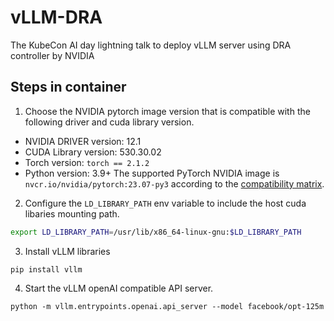 # vLLM-DRA
The KubeCon AI day lightning talk to deploy vLLM server using DRA controller by NVIDIA

## Steps in container
1. Choose the NVIDIA pytorch image version that is compatible with the following driver and cuda library version.
- NVIDIA DRIVER version: 12.1
- CUDA Library version: 530.30.02
- Torch version: `torch == 2.1.2`
- Python version: 3.9+
The supported PyTorch NVIDIA image is `nvcr.io/nvidia/pytorch:23.07-py3` according to the [compatibility matrix](https://docs.nvidia.com/deeplearning/frameworks/support-matrix/index.html).


2. Configure the `LD_LIBRARY_PATH` env variable to include the host cuda libaries mounting path.
```bash
export LD_LIBRARY_PATH=/usr/lib/x86_64-linux-gnu:$LD_LIBRARY_PATH
```

3. Install vLLM libraries
```
pip install vllm
```

4. Start the vLLM openAI compatible API server.
```
python -m vllm.entrypoints.openai.api_server --model facebook/opt-125m
```


